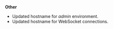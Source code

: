 **Other**

* Updated hostname for _admin_ environment.
* Updated hostname for WebSocket connections.